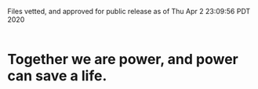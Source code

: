 Files vetted, and approved for public release as of Thu Apr  2 23:09:56 PDT 2020<br><br><h1>Together we are power, and power can save a life.</h1>
